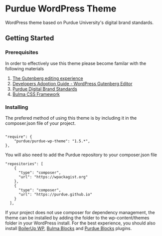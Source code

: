 # Purdue WordPress Theme
WordPress theme based on Purdue University's digital brand standards.

## Getting Started

### Prerequisites

In order to effectively use this theme please become familar with the following materials
1. [The Gutenberg editing experience](https://wordpress.org/gutenberg/)
2. [Developers Adoption Guide - WordPress Gutenberg Editor](https://pantheon.io/sites/default/files/pdf/Pantheon-ebook-GutenbergAdoptionGuide.pdf)
3. [Purdue Digital Brand Standards](https://brand.purdue.edu/digital)
4. [Bulma CSS Framework](https://bulma.io/documentation/)

### Installing

The prefered method of using this theme is by including it in the composer.json file of your project.

```

"require": {
    "purdue/purdue-wp-theme": "1.5.*",
},

```

You will also need to add the Purdue repository to your composer.json file 

```
"repositories": [
    {
      "type": "composer",
      "url": "https://wpackagist.org"
    },
    {
      "type": "composer",
      "url": "https://purdue.github.io"
    }
  ],

```

If your project does not use composer for dependency management, the theme can be installed by adding the folder to the wp-content/themes folder in your WordPress install.  For the best experience, you should also install [BoilerUp WP](https://github.com/Purdue/boilerup-wp), [Bulma Blocks](https://github.com/Purdue/bulma-blocks) and [Purdue Blocks](https://github.com/Purdue/purdue-blocks) plugins.

